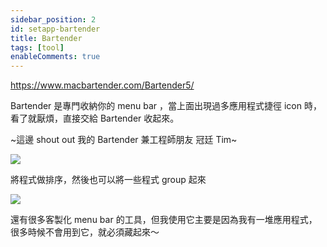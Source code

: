 ```yaml
---
sidebar_position: 2
id: setapp-bartender
title: Bartender
tags: [tool]
enableComments: true
---
```


https://www.macbartender.com/Bartender5/

Bartender 是專門收納你的 menu bar ，當上面出現過多應用程式捷徑 icon 時，看了就厭煩，直接交給 Bartender 收起來。

~這邊 shout out 我的 Bartender 兼工程師朋友 冠廷 Tim~

<img src="https://i.imgur.com/ftbxCE0.png" loading="lazy" />

將程式做排序，然後也可以將一些程式 group 起來

<img src="https://i.imgur.com/7pqpIue.png" loading="lazy" />

還有很多客製化 menu bar 的工具，但我使用它主要是因為我有一堆應用程式，很多時候不會用到它，就必須藏起來～